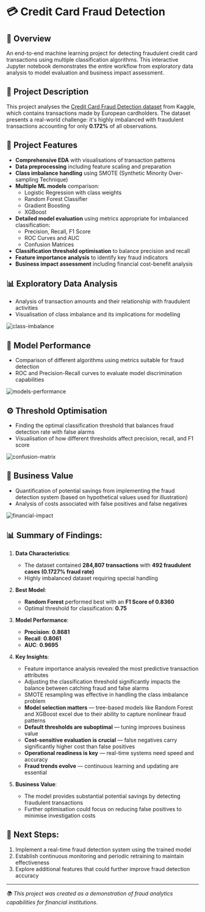 # 💳 Credit Card Fraud Detection

## 📌 Overview  
An end-to-end machine learning project for detecting fraudulent credit card transactions using multiple classification algorithms. This interactive Jupyter notebook demonstrates the entire workflow from exploratory data analysis to model evaluation and business impact assessment.

## 📂 Project Description  
This project analyses the [Credit Card Fraud Detection dataset](https://www.kaggle.com/datasets/mlg-ulb/creditcardfraud) from Kaggle, which contains transactions made by European cardholders. The dataset presents a real-world challenge: it's highly imbalanced with fraudulent transactions accounting for only **0.172%** of all observations.

## 🚀 Project Features  
- **Comprehensive EDA** with visualisations of transaction patterns  
- **Data preprocessing** including feature scaling and preparation  
- **Class imbalance handling** using SMOTE (Synthetic Minority Over-sampling Technique)  
- **Multiple ML models** comparison:  
  - Logistic Regression with class weights  
  - Random Forest Classifier  
  - Gradient Boosting  
  - XGBoost  
- **Detailed model evaluation** using metrics appropriate for imbalanced classification:  
  - Precision, Recall, F1 Score  
  - ROC Curves and AUC  
  - Confusion Matrices  
- **Classification threshold optimisation** to balance precision and recall  
- **Feature importance analysis** to identify key fraud indicators  
- **Business impact assessment** including financial cost-benefit analysis  

## 📊 Exploratory Data Analysis  
- Analysis of transaction amounts and their relationship with fraudulent activities  
- Visualisation of class imbalance and its implications for modelling
  
![class-imbalance](https://github.com/user-attachments/assets/1096e64d-d98c-4441-b9b7-cba1d0f50158)
  
## 🧪 Model Performance  
- Comparison of different algorithms using metrics suitable for fraud detection  
- ROC and Precision-Recall curves to evaluate model discrimination capabilities  

![models-performance](https://github.com/user-attachments/assets/17bfcd34-8855-4033-be2f-64d20f523df8)

## ⚙️ Threshold Optimisation  
- Finding the optimal classification threshold that balances fraud detection rate with false alarms  
- Visualisation of how different thresholds affect precision, recall, and F1 score  

![confusion-matrix](https://github.com/user-attachments/assets/3d532738-b223-4d7b-8e1e-d19bb12feab2)

## 💼 Business Value  
- Quantification of potential savings from implementing the fraud detection system (based on hypothetical values used for illustration)
- Analysis of costs associated with false positives and false negatives

![financial-impact](https://github.com/user-attachments/assets/8da092e4-deec-4d57-96e6-0e4381ec0e8c)

## 📊 Summary of Findings:

1. **Data Characteristics**:
   - The dataset contained **284,807 transactions** with **492 fraudulent cases (0.1727% fraud rate)**
   - Highly imbalanced dataset requiring special handling

2. **Best Model**:
   - **Random Forest** performed best with an **F1 Score of 0.8360**
   - Optimal threshold for classification: **0.75**

3. **Model Performance**:
   - **Precision**: **0.8681**
   - **Recall**: **0.8061**
   - **AUC**: **0.9695**

4. **Key Insights**:
   - Feature importance analysis revealed the most predictive transaction attributes
   - Adjusting the classification threshold significantly impacts the balance between catching fraud and false alarms
   - SMOTE resampling was effective in handling the class imbalance problem
   - **Model selection matters** — tree-based models like Random Forest and XGBoost excel due to their ability to capture nonlinear fraud patterns
   - **Default thresholds are suboptimal** — tuning improves business value
   - **Cost-sensitive evaluation is crucial** — false negatives carry significantly higher cost than false positives
   - **Operational readiness is key** — real-time systems need speed and accuracy
   - **Fraud trends evolve** — continuous learning and updating are essential

5. **Business Value**:
   - The model provides substantial potential savings by detecting fraudulent transactions
   - Further optimisation could focus on reducing false positives to minimise investigation costs

## 🔮 Next Steps:
1. Implement a real-time fraud detection system using the trained model  
2. Establish continuous monitoring and periodic retraining to maintain effectiveness  
3. Explore additional features that could further improve fraud detection accuracy  

---

*📚 This project was created as a demonstration of fraud analytics capabilities for financial institutions.*
